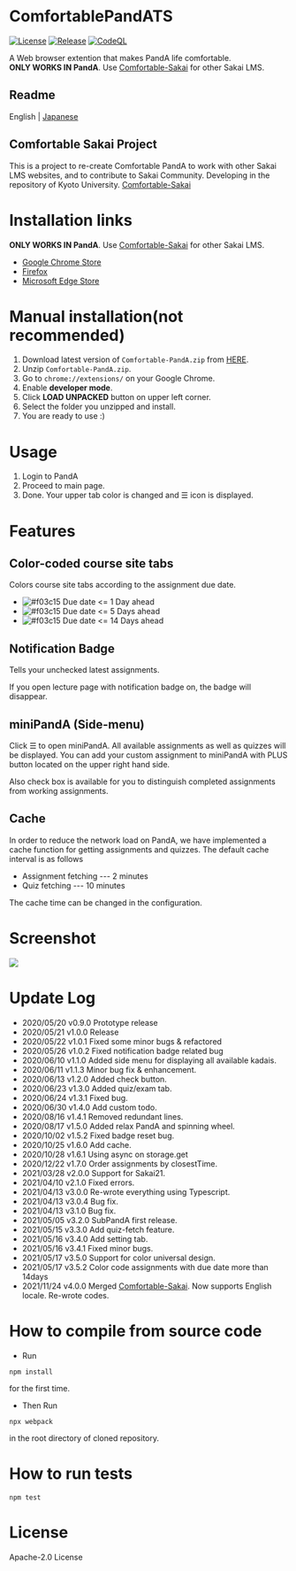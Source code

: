 # ComfortablePandATS
[![License](https://img.shields.io/github/license/comfortable-panda/ComfortablePandATS?color=orange)](https://github.com/comfortable-panda/ComfortablePandATS/blob/master/LICENSE)
[![Release](https://img.shields.io/github/v/release/comfortable-panda/ComfortablePandATS?include_prereleases)](https://github.com/comfortable-panda/ComfortablePandATS/releases)
[![CodeQL](https://github.com/comfortable-panda/ComfortablePandATS/actions/workflows/codeql-analysis.yml/badge.svg)](https://github.com/comfortable-panda/ComfortablePandATS/actions/workflows/codeql-analysis.yml)  

A Web browser extention that makes PandA life comfortable.  
**ONLY WORKS IN PandA**. Use [Comfortable-Sakai](https://github.com/kyoto-u/comfortable-sakai) for other Sakai LMS.

## Readme
English | [Japanese](https://github.com/comfortable-panda/ComfortablePandATS/blob/master/README.md)

## Comfortable Sakai Project
This is a project to re-create Comfortable PandA to work with other Sakai LMS websites, and to contribute to Sakai Community.
Developing in the repository of Kyoto University.
[Comfortable-Sakai](https://github.com/kyoto-u/comfortable-sakai)

# Installation links
**ONLY WORKS IN PandA**. Use [Comfortable-Sakai](https://github.com/kyoto-u/comfortable-sakai) for other Sakai LMS.  
- [Google Chrome Store](https://chrome.google.com/webstore/detail/comfortable-panda/cecjhdkagakhonnmddjgncmdldmppnoe)
- [Firefox](https://tinaxd.github.io/comfortable-panda-firefox-updates/index.html)
- [Microsoft Edge Store](https://microsoftedge.microsoft.com/addons/detail/njbljhcmnodocldppoiejkcmcebpmljc)


# Manual installation(not recommended)
1. Download latest version of `Comfortable-PandA.zip` from [HERE](https://github.com/comfortable-panda/ComfortablePandATS/releases/tag/v3.5.2).
2. Unzip `Comfortable-PandA.zip`.
3. Go to `chrome://extensions/` on your Google Chrome.
4. Enable **developer mode**.
5. Click **LOAD UNPACKED** button on upper left corner.
6. Select the folder you unzipped and install.
7. You are ready to use :)

# Usage
1. Login to PandA
1. Proceed to main page.
1. Done. Your upper tab color is changed and ☰ icon is displayed.

# Features
## Color-coded course site tabs
Colors course site tabs according to the assignment due date.
- ![#f03c15](https://via.placeholder.com/15/e85555/000000?text=+)
  Due date <= 1 Day ahead
- ![#f03c15](https://via.placeholder.com/15/d7aa57/000000?text=+)
  Due date <= 5 Days ahead
- ![#f03c15](https://via.placeholder.com/15/62b665/000000?text=+)
  Due date <= 14 Days ahead

## Notification Badge
Tells your unchecked latest assignments.

If you open lecture page with notification badge on, the badge will disappear.

## miniPandA (Side-menu)
Click ☰ to open miniPandA.
All available assignments as well as quizzes will be displayed.
You can add your custom assignment to miniPandA with PLUS button located on the upper right hand side.

Also check box is available for you to distinguish completed assignments from working assignments.

## Cache
In order to reduce the network load on PandA, we have implemented a cache function for getting assignments and quizzes.
The default cache interval is as follows
- Assignment fetching --- 2 minutes
- Quiz fetching --- 10 minutes  

The cache time can be changed in the configuration.

# Screenshot
![](https://user-images.githubusercontent.com/41512077/140854635-974aee4b-fea3-4051-8956-ac696d1648ec.png)

# Update Log
- 2020/05/20 v0.9.0 Prototype release
- 2020/05/21 v1.0.0 Release
- 2020/05/22 v1.0.1 Fixed some minor bugs & refactored
- 2020/05/26 v1.0.2 Fixed notification badge related bug
- 2020/06/10 v1.1.0 Added side menu for displaying all available kadais.
- 2020/06/11 v1.1.3 Minor bug fix & enhancement.
- 2020/06/13 v1.2.0 Added check button.
- 2020/06/23 v1.3.0 Added quiz/exam tab.
- 2020/06/24 v1.3.1 Fixed bug.
- 2020/06/30 v1.4.0 Add custom todo.
- 2020/08/16 v1.4.1 Removed redundant lines.
- 2020/08/17 v1.5.0 Added relax PandA and spinning wheel.
- 2020/10/02 v1.5.2 Fixed badge reset bug.
- 2020/10/25 v1.6.0 Add cache.
- 2020/10/28 v1.6.1 Using async on storage.get
- 2020/12/22 v1.7.0 Order assignments by closestTime.
- 2021/03/28 v2.0.0 Support for Sakai21.
- 2021/04/10 v2.1.0 Fixed errors.
- 2021/04/13 v3.0.0 Re-wrote everything using Typescript.
- 2021/04/13 v3.0.4 Bug fix.
- 2021/04/13 v3.1.0 Bug fix.
- 2021/05/05 v3.2.0 SubPandA first release.
- 2021/05/15 v3.3.0 Add quiz-fetch feature.
- 2021/05/16 v3.4.0 Add setting tab.
- 2021/05/16 v3.4.1 Fixed minor bugs.
- 2021/05/17 v3.5.0 Support for color universal design.
- 2021/05/17 v3.5.2 Color code assignments with due date more than 14days
- 2021/11/24 v4.0.0 Merged [Comfortable-Sakai](https://github.com/kyoto-u/comfortable-sakai).
Now supports English locale. Re-wrote codes.

# How to compile from source code
- Run
```
npm install
```  
for the first time.  

- Then Run
```
npx webpack
```
in the root directory of cloned repository.

# How to run tests
```
npm test
```

# License
Apache-2.0 License
